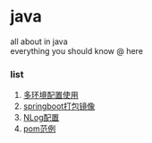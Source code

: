# java
all about in java  
everything you should know @ here


### list

1. [多环境配置使用](./docs/multi-env.md)
2. [springboot打包镜像](./docs/docker.md)
3. [NLog配置](./docs/nlog.md)
4. [pom范例](./docs/pom.md)